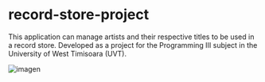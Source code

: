 # record-store-project
This application can manage artists and their respective titles to be used in a record store. Developed as a project for the Programming III subject in the University of West Timisoara (UVT).

![imagen](https://user-images.githubusercontent.com/72354794/148654375-8861be42-2992-416b-8edc-d0b479ff2647.png)
